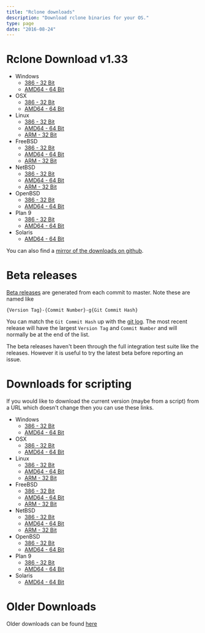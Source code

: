 ```yaml
---
title: "Rclone downloads"
description: "Download rclone binaries for your OS."
type: page
date: "2016-08-24"
---
```


Rclone Download v1.33
=====================

  * Windows
    * [386 - 32 Bit](http://downloads.rclone.org/rclone-v1.33-windows-386.zip)
    * [AMD64 - 64 Bit](http://downloads.rclone.org/rclone-v1.33-windows-amd64.zip)
  * OSX
    * [386 - 32 Bit](http://downloads.rclone.org/rclone-v1.33-osx-386.zip)
    * [AMD64 - 64 Bit](http://downloads.rclone.org/rclone-v1.33-osx-amd64.zip)
  * Linux
    * [386 - 32 Bit](http://downloads.rclone.org/rclone-v1.33-linux-386.zip)
    * [AMD64 - 64 Bit](http://downloads.rclone.org/rclone-v1.33-linux-amd64.zip)
    * [ARM - 32 Bit](http://downloads.rclone.org/rclone-v1.33-linux-arm.zip)
  * FreeBSD
    * [386 - 32 Bit](http://downloads.rclone.org/rclone-v1.33-freebsd-386.zip)
    * [AMD64 - 64 Bit](http://downloads.rclone.org/rclone-v1.33-freebsd-amd64.zip)
    * [ARM - 32 Bit](http://downloads.rclone.org/rclone-v1.33-freebsd-arm.zip)
  * NetBSD
    * [386 - 32 Bit](http://downloads.rclone.org/rclone-v1.33-netbsd-386.zip)
    * [AMD64 - 64 Bit](http://downloads.rclone.org/rclone-v1.33-netbsd-amd64.zip)
    * [ARM - 32 Bit](http://downloads.rclone.org/rclone-v1.33-netbsd-arm.zip)
  * OpenBSD
    * [386 - 32 Bit](http://downloads.rclone.org/rclone-v1.33-openbsd-386.zip)
    * [AMD64 - 64 Bit](http://downloads.rclone.org/rclone-v1.33-openbsd-amd64.zip)
  * Plan 9
    * [386 - 32 Bit](http://downloads.rclone.org/rclone-v1.33-plan9-386.zip)
    * [AMD64 - 64 Bit](http://downloads.rclone.org/rclone-v1.33-plan9-amd64.zip)
  * Solaris
    * [AMD64 - 64 Bit](http://downloads.rclone.org/rclone-v1.33-solaris-amd64.zip)

You can also find a [mirror of the downloads on github](https://github.com/ncw/rclone/releases/tag/v1.33).

Beta releases
=============

[Beta releases](http://beta.rclone.org) are generated from each commit
to master.  Note these are named like

    {Version Tag}-{Commit Number}-g{Git Commit Hash}

You can match the `Git Commit Hash` up with the [git
log](https://github.com/ncw/rclone/commits/master).  The most recent
release will have the largest `Version Tag` and `Commit Number` and
will normally be at the end of the list.

The beta releases haven't been through the full integration test suite
like the releases.  However it is useful to try the latest beta before
reporting an issue.

Downloads for scripting
=======================

If you would like to download the current version (maybe from a
script) from a URL which doesn't change then you can use these links.

  * Windows
    * [386 - 32 Bit](http://downloads.rclone.org/rclone-current-windows-386.zip)
    * [AMD64 - 64 Bit](http://downloads.rclone.org/rclone-current-windows-amd64.zip)
  * OSX
    * [386 - 32 Bit](http://downloads.rclone.org/rclone-current-osx-386.zip)
    * [AMD64 - 64 Bit](http://downloads.rclone.org/rclone-current-osx-amd64.zip)
  * Linux
    * [386 - 32 Bit](http://downloads.rclone.org/rclone-current-linux-386.zip)
    * [AMD64 - 64 Bit](http://downloads.rclone.org/rclone-current-linux-amd64.zip)
    * [ARM - 32 Bit](http://downloads.rclone.org/rclone-current-linux-arm.zip)
  * FreeBSD
    * [386 - 32 Bit](http://downloads.rclone.org/rclone-current-freebsd-386.zip)
    * [AMD64 - 64 Bit](http://downloads.rclone.org/rclone-current-freebsd-amd64.zip)
    * [ARM - 32 Bit](http://downloads.rclone.org/rclone-current-freebsd-arm.zip)
  * NetBSD
    * [386 - 32 Bit](http://downloads.rclone.org/rclone-current-netbsd-386.zip)
    * [AMD64 - 64 Bit](http://downloads.rclone.org/rclone-current-netbsd-amd64.zip)
    * [ARM - 32 Bit](http://downloads.rclone.org/rclone-current-netbsd-arm.zip)
  * OpenBSD
    * [386 - 32 Bit](http://downloads.rclone.org/rclone-current-openbsd-386.zip)
    * [AMD64 - 64 Bit](http://downloads.rclone.org/rclone-current-openbsd-amd64.zip)
  * Plan 9
    * [386 - 32 Bit](http://downloads.rclone.org/rclone-current-plan9-386.zip)
    * [AMD64 - 64 Bit](http://downloads.rclone.org/rclone-current-plan9-amd64.zip)
  * Solaris
    * [AMD64 - 64 Bit](http://downloads.rclone.org/rclone-current-solaris-amd64.zip)

Older Downloads
==============

Older downloads can be found [here](http://downloads.rclone.org/)
